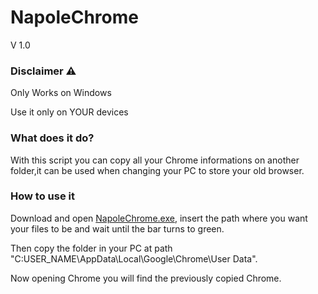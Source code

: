 # NapoleChrome
V 1.0

### Disclaimer ⚠️

Only Works on Windows

Use it only on YOUR devices

### What does it do?

With this script you can copy all your Chrome informations on another folder,it can be used when changing your PC to store your old browser.

### How to use it

Download and open [NapoleChrome.exe](N.exe), insert the path where you want your files to be and wait until the bar turns to green.

Then copy the folder in your PC at path "C:USER_NAME\AppData\Local\Google\Chrome\User Data".


Now opening Chrome you will find the previously copied Chrome.

